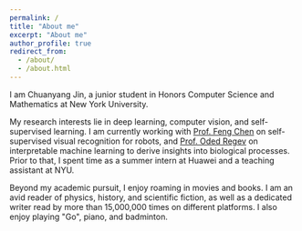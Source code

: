 ```yaml
---
permalink: /
title: "About me"
excerpt: "About me"
author_profile: true
redirect_from: 
  - /about/
  - /about.html
---
```


I am Chuanyang Jin, a junior student in Honors Computer Science and Mathematics at New York University.

My research interests lie in deep learning, computer vision, and self-supervised learning. I am currently working with [Prof. Feng Chen](https://engineering.nyu.edu/faculty/chen-feng) on self-supervised visual recognition for robots, and [Prof. Oded Regev](https://cims.nyu.edu/~regev/) on interpretable machine learning to derive insights into biological processes. Prior to that, I spent time as a summer intern at Huawei and a teaching assistant at NYU.

Beyond my academic pursuit, I enjoy roaming in movies and books. I am an avid reader of physics, history, and scientific fiction, as well as a dedicated writer read by more than 15,000,000 times on different platforms. I also enjoy playing "Go", piano, and badminton.
